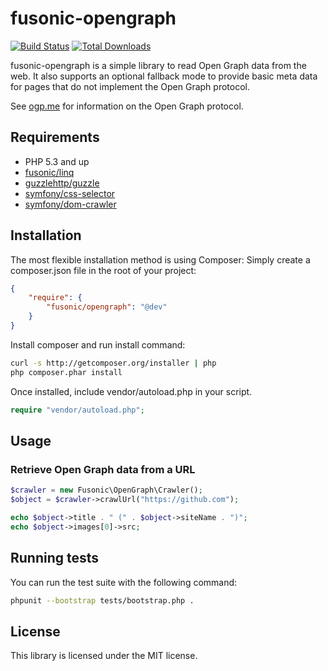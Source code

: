 # fusonic-opengraph

[![Build Status](https://travis-ci.org/fusonic/fusonic-opengraph.png)](https://travis-ci.org/fusonic/fusonic-opengraph)
[![Total Downloads](https://poser.pugx.org/fusonic/opengraph/downloads.png)](https://packagist.org/packages/fusonic/opengraph)

fusonic-opengraph is a simple library to read Open Graph data from the web. It also supports an optional fallback mode to provide basic meta data for pages that do not implement the Open Graph protocol.

See [ogp.me](http://ogp.me) for information on the Open Graph protocol.

## Requirements

* PHP 5.3 and up
* [fusonic/linq](https://github.com/fusonic/fusonic-linq)
* [guzzlehttp/guzzle](https://github.com/guzzle/guzzle)
* [symfony/css-selector](https://github.com/symfony/CssSelector)
* [symfony/dom-crawler](https://github.com/symfony/DomCrawler)

## Installation

The most flexible installation method is using Composer: Simply create a composer.json file in the root of your project:
``` json
{
    "require": {
        "fusonic/opengraph": "@dev"
    }
}
```

Install composer and run install command:
``` bash
curl -s http://getcomposer.org/installer | php
php composer.phar install
``` 

Once installed, include vendor/autoload.php in your script.

``` php
require "vendor/autoload.php";
```

## Usage

### Retrieve Open Graph data from a URL

``` php
$crawler = new Fusonic\OpenGraph\Crawler();
$object = $crawler->crawlUrl("https://github.com");

echo $object->title . " (" . $object->siteName . ")";
echo $object->images[0]->src;
```

## Running tests

You can run the test suite with the following command:

``` bash
phpunit --bootstrap tests/bootstrap.php .
``` 

## License

This library is licensed under the MIT license.
